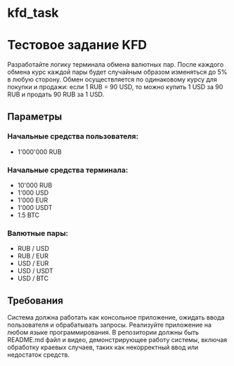 # kfd_task
# Тестовое задание KFD

Разработайте логику терминала обмена валютных пар. После каждого обмена курс каждой пары будет случайным образом изменяться до 5% в любую сторону. Обмен осуществляется по одинаковому курсу для покупки и продажи: если 1 RUB = 90 USD, то можно купить 1 USD за 90 RUB и продать 90 RUB за 1 USD.

## Параметры

### Начальные средства пользователя:

- 1'000'000 RUB

### Начальные средства терминала:

- 10'000 RUB
- 1'000 USD
- 1'000 EUR
- 1'000 USDT
- 1.5 BTC

### Валютные пары:

- RUB / USD
- RUB / EUR
- USD / EUR
- USD / USDT
- USD / BTC

## Требования

Система должна работать как консольное приложение, ожидать ввода пользователя и обрабатывать запросы. Реализуйте приложение на любом языке программирования. В репозитории должны быть README.md файл и видео, демонстрирующее работу системы, включая обработку краевых случаев, таких как некорректный ввод или недостаток средств.
